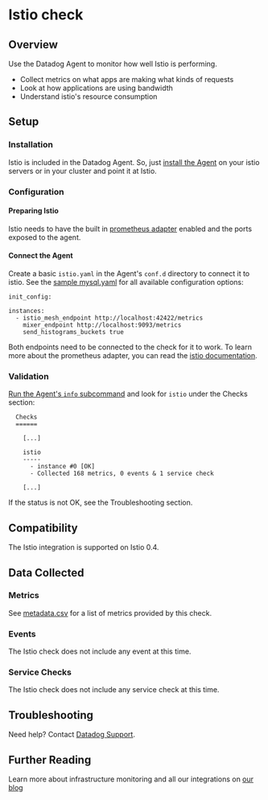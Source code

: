 # Istio check

## Overview

Use the Datadog Agent to monitor how well Istio is performing.

* Collect metrics on what apps are making what kinds of requests
* Look at how applications are using bandwidth
* Understand istio's resource consumption

## Setup
### Installation

Istio is included in the Datadog Agent. So, just [install the Agent](https://app.datadoghq.com/account/settings#agent) on your istio servers or in your cluster and point it at Istio.

### Configuration

#### Preparing Istio

Istio needs to have the built in [prometheus adapter](https://istio.io/docs/tasks/telemetry/querying-metrics.html#about-the-prometheus-add-on) enabled and the ports exposed to the agent.

#### Connect the Agent

Create a basic `istio.yaml` in the Agent's `conf.d` directory to connect it to istio. See the [sample mysql.yaml](https://github.com/DataDog/integrations-core/blob/master/istio/conf.yaml.example) for all available configuration options:

```
init_config:

instances:
  - istio_mesh_endpoint http://localhost:42422/metrics
    mixer_endpoint http://localhost:9093/metrics
    send_histograms_buckets true
```

Both endpoints need to be connected to the check for it to work. To learn more about the prometheus adapter, you can read the [istio documentation](https://istio.io/docs/tasks/telemetry/querying-metrics.html#about-the-prometheus-add-on).

### Validation

[Run the Agent's `info` subcommand](https://docs.datadoghq.com/agent/faq/agent-status-and-information/) and look for `istio` under the Checks section:

```
  Checks
  ======

    [...]

    istio
    -----
      - instance #0 [OK]
      - Collected 168 metrics, 0 events & 1 service check

    [...]
```

If the status is not OK, see the Troubleshooting section.

## Compatibility

The Istio integration is supported on Istio 0.4.

## Data Collected
### Metrics

See [metadata.csv](https://github.com/DataDog/integrations-core/blob/master/istio/metadata.csv) for a list of metrics provided by this check.

### Events
The Istio check does not include any event at this time.

### Service Checks
The Istio check does not include any service check at this time.

## Troubleshooting
Need help? Contact [Datadog Support](http://docs.datadoghq.com/help/).

## Further Reading
Learn more about infrastructure monitoring and all our integrations on [our blog](https://www.datadoghq.com/blog/)
